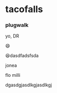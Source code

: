 # tacofalls

### plugwalk

yo, DR 

:smile: 

:satisfied:dasdfadsfsda

jonea

flo milli

dgasdgjasdlkgjasdlkgj
